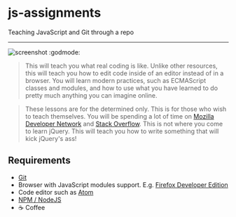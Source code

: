# js-assignments
Teaching JavaScript and Git through a repo
- - -
![screenshot](https://i.imgur.com/KiwjtDV.png)
:godmode:
> This will teach you what real coding is like. Unlike other resources, this will
> teach you how to edit code inside of an editor instead of in a browser. You will
> learn modern practices, such as ECMAScript classes and modules, and how to use
> what you have learned to do pretty much anything you can imagine online.

> These lessons are for the determined only. This is for those who wish to teach
> themselves. You will be spending a lot of time on [Mozilla Developer Network](https://developer.mozilla.org/en-US/docs/)
and [Stack Overflow](https://stackoverflow.com/). This is not where you come to
> learn jQuery. This will teach you how to write something that will kick jQuery's
> ass!

## Requirements
- [Git](https://git-scm.com/)
- Browser with JavaScript modules support. E.g. [Firefox Developer Edition](https://www.mozilla.org/en-US/firefox/developer/)
- Code editor such as [Atom](https://atom.io)
- [NPM / NodeJS](https://nodejs.org/)
- :coffee: Coffee
